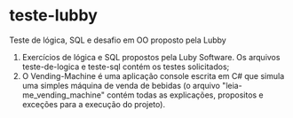 # teste-lubby
Teste de lógica, SQL e desafio em OO proposto pela Lubby
1. Exercícios de lógica e SQL propostos pela Luby Software. Os arquivos teste-de-logica e teste-sql contém os testes solicitados;
2. O Vending-Machine é uma aplicação console escrita em C# que simula uma simples máquina de venda de bebidas (o arquivo "leia-me_vending_machine" contém todas as explicações, propositos e exceções para a execução do projeto).
